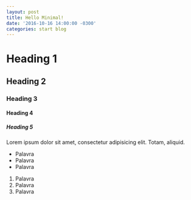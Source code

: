 ```yaml
---
layout: post
title: Hello Minimal!
date: '2016-10-16 14:00:00 -0300'
categories: start blog
---
```


# Heading 1

## Heading 2

### Heading 3

#### Heading 4

##### Heading 5

Lorem ipsum dolor sit amet, consectetur adipisicing elit. Totam, aliquid.

- Palavra
- Palavra
- Palavra

1. Palavra
1. Palavra
1. Palavra


